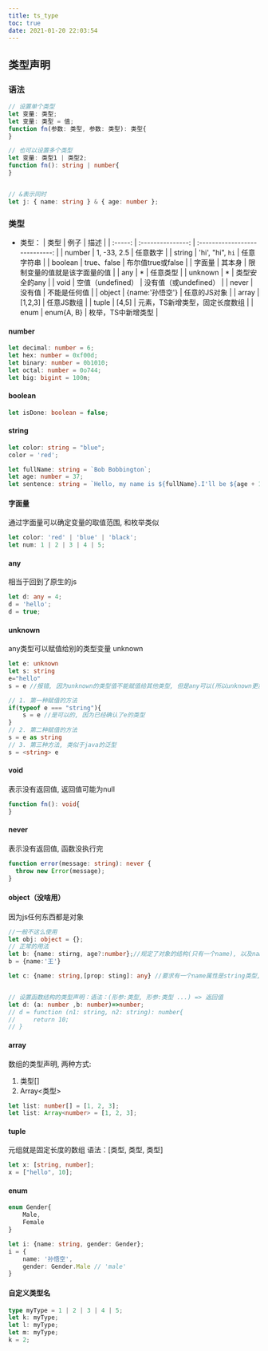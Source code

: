 ```yaml
---
title: ts_type
toc: true
date: 2021-01-20 22:03:54
---
```

## 类型声明
### 语法
```ts
// 设置单个类型
let 变量: 类型;
let 变量: 类型 = 值;
function fn(参数: 类型, 参数: 类型): 类型{
}

// 也可以设置多个类型
let 变量: 类型1 | 类型2;
function fn(): string | number{
}


// &表示同时
let j: { name: string } & { age: number };

```

### 类型
- 类型：
|  类型   |       例子        |              描述              |
| :-----: | :---------------: | :----------------------------: |
| number  |    1, -33, 2.5    |            任意数字            |
| string  | 'hi', "hi", `hi`  |           任意字符串           |
| boolean |    true、false    |       布尔值true或false        |
| 字面量  |      其本身       |  限制变量的值就是该字面量的值  |
|   any   |         *         |            任意类型            |
| unknown |         *         |         类型安全的any          |
|  void   | 空值（undefined） |     没有值（或undefined）      |
|  never  |      没有值       |          不能是任何值          |
| object  |  {name:'孙悟空'}  |          任意的JS对象          |
|  array  |      [1,2,3]      |           任意JS数组           |
|  tuple  |       [4,5]       | 元素，TS新增类型，固定长度数组 |
|  enum   |    enum{A, B}     |       枚举，TS中新增类型       |


#### number
```typescript
let decimal: number = 6;
let hex: number = 0xf00d;
let binary: number = 0b1010;
let octal: number = 0o744;
let big: bigint = 100n;
```

#### boolean
```typescript
let isDone: boolean = false;
```

#### string
```typescript
let color: string = "blue";
color = 'red';

let fullName: string = `Bob Bobbington`;
let age: number = 37;
let sentence: string = `Hello, my name is ${fullName}.I'll be ${age + 1} years old next month.`;
```

#### 字面量
通过字面量可以确定变量的取值范围, 和枚举类似
```typescript
let color: 'red' | 'blue' | 'black';
let num: 1 | 2 | 3 | 4 | 5;
```
#### any
相当于回到了原生的js
```typescript
let d: any = 4;
d = 'hello';
d = true;
```

#### unknown
any类型可以赋值给别的类型变量
unknown
```typescript
let e: unknown
let s: string
e="hello"
s = e //报错, 因为unknown的类型值不能赋值给其他类型, 但是any可以(所以unknown更加的严格, 建议使用unknown而不是any)

// 1. 第一种赋值的方法
if(typeof e === "string"){
    s = e //是可以的, 因为已经确认了e的类型
}
// 2. 第二种赋值的方法
s = e as string
// 3. 第三种方法, 类似于java的泛型
s = <string> e
```

#### void
表示没有返回值, 返回值可能为null
```typescript
function fn(): void{
}
```

#### never
表示没有返回值, 函数没执行完
```typescript
function error(message: string): never {
  throw new Error(message);
}
```

#### object（没啥用）
因为js任何东西都是对象
```typescript
//一般不这么使用
let obj: object = {};
// 正常的用法
let b: {name: stirng, age?:number};//规定了对象的结构(只有一个name), 以及name的类型是string, age后面问号表示,该字段可有可无, 可选属性
b = {name:'王'}

let c: {name: string,[prop: sting]: any} //要求有一个name属性是string类型, 其他属性不做限定


// 设置函数结构的类型声明：语法：(形参:类型, 形参:类型 ...) => 返回值
let d: (a: number ,b: number)=>number;
// d = function (n1: string, n2: string): number{
//     return 10;
// }
```

#### array
数组的类型声明, 两种方式:
1. 类型[]
2. Array<类型>
```typescript
let list: number[] = [1, 2, 3];
let list: Array<number> = [1, 2, 3];
```

#### tuple
元组就是固定长度的数组
语法：[类型, 类型, 类型]
```typescript
let x: [string, number];
x = ["hello", 10]; 
```

#### enum
```typescript
enum Gender{
    Male,
    Female
}

let i: {name: string, gender: Gender};
i = {
    name: '孙悟空',
    gender: Gender.Male // 'male'
}
```

#### 自定义类型名
```ts
type myType = 1 | 2 | 3 | 4 | 5;
let k: myType;
let l: myType;
let m: myType;
k = 2;
```